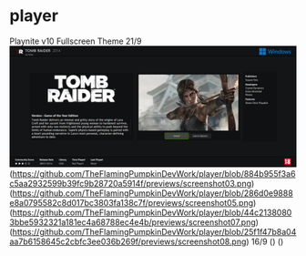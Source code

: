 # player
Playnite v10 Fullscreen Theme 
21/9
![screenshot01](https://github.com/TheFlamingPumpkinDevWork/player/blob/31791ce0bb8f4ab7516c292ce76c99752a91b2f4/previews/screenshot01.png)
(https://github.com/TheFlamingPumpkinDevWork/player/blob/884b955f3a6c5aa2932599b39fc9b28720a5914f/previews/screenshot03.png)
(https://github.com/TheFlamingPumpkinDevWork/player/blob/286d0e9888e8a0795582c8d017bc3803fa138c7f/previews/screenshot05.png)
(https://github.com/TheFlamingPumpkinDevWork/player/blob/44c21380803bbe5932321a181ec4a68788ec4e4b/previews/screenshot07.png)
(https://github.com/TheFlamingPumpkinDevWork/player/blob/25f1f47b8a04aa7b6158645c2cbfc3ee036b269f/previews/screenshot08.png)
16/9
()
()
